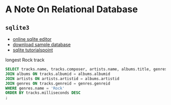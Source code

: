 # A Note On Relational Database

## `sqlite3`

* [online sqlite editor](https://sqliteonline.com/)
* [download sample database](http://www.sqlitetutorial.net/wp-content/uploads/2018/03/chinook.zip)
* [sqlite tutorialspoint](https://www.tutorialspoint.com/sqlite/)


longest Rock track 

```sql 
SELECT tracks.name, tracks.composer, artists.name, albums.title, genres.name, tracks.milliseconds/60000 as mins FROM tracks 
JOIN albums ON tracks.albumid = albums.albumid
JOIN artists ON artists.artistid = albums.artistid
JOIN genres ON tracks.genreid = genres.genreid
WHERE genres.name = 'Rock'
ORDER BY tracks.milliseconds DESC
; 
```